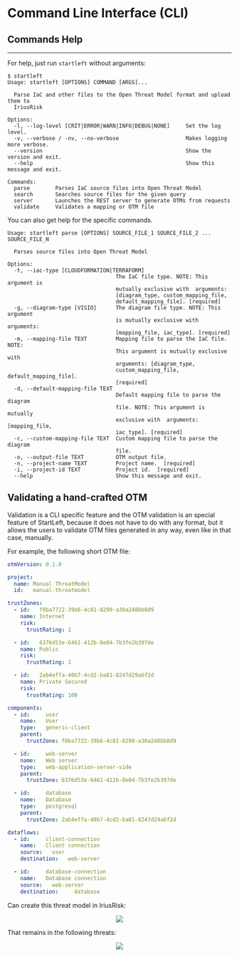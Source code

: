 # Command Line Interface (CLI)

## Commands Help

---
For help, just run `startleft` without arguments:

```shell
$ startleft
Usage: startleft [OPTIONS] COMMAND [ARGS]...

  Parse IaC and other files to the Open Threat Model format and upload them to
  IriusRisk

Options:
  -l, --log-level [CRIT|ERROR|WARN|INFO|DEBUG|NONE]     Set the log level.
  -v, --verbose / -nv, --no-verbose                     Makes logging more verbose.
  --version                                             Show the version and exit.
  --help                                                Show this message and exit.

Commands:
  parse        Parses IaC source files into Open Threat Model
  search       Searches source files for the given query
  server       Launches the REST server to generate OTMs from requests
  validate     Validates a mapping or OTM file
```

You can also get help for the specific commands.

```shell
Usage: startleft parse [OPTIONS] SOURCE_FILE_1 SOURCE_FILE_2 ... SOURCE_FILE_N

  Parses source files into Open Threat Model

Options:
  -t, --iac-type [CLOUDFORMATION|TERRAFORM]
                                  The IaC file type. NOTE: This argument is
                                  mutually exclusive with  arguments:
                                  [diagram_type, custom_mapping_file,
                                  default_mapping_file]. [required]
  -g, --diagram-type [VISIO]      The diagram file type. NOTE: This argument
                                  is mutually exclusive with  arguments:
                                  [mapping_file, iac_type]. [required]
  -m, --mapping-file TEXT         Mapping file to parse the IaC file. NOTE:
                                  This argument is mutually exclusive with
                                  arguments: [diagram_type,
                                  custom_mapping_file, default_mapping_file].
                                  [required]
  -d, --default-mapping-file TEXT
                                  Default mapping file to parse the diagram
                                  file. NOTE: This argument is mutually
                                  exclusive with  arguments: [mapping_file,
                                  iac_type]. [required]
  -c, --custom-mapping-file TEXT  Custom mapping file to parse the diagram
                                  file.
  -o, --output-file TEXT          OTM output file.
  -n, --project-name TEXT         Project name.  [required]
  -i, --project-id TEXT           Project id.  [required]
  --help                          Show this message and exit.

```

## Validating a hand-crafted OTM

Validation is a CLI specific feature and the OTM validation is an special feature of StartLeft, because it does not 
have to do with any format, but it allows the users to validate OTM files generated in any way, even like in that 
case, manually.  

For example, the following short OTM file:

```yaml
otmVersion: 0.1.0

project:
  name: Manual ThreatModel
  id:   manual-threatmodel

trustZones:
  - id:   f0ba7722-39b6-4c81-8290-a30a248bb8d9
    name: Internet
    risk:
      trustRating: 1

  - id:   6376d53e-6461-412b-8e04-7b3fe2b397de
    name: Public
    risk:
      trustRating: 1

  - id:   2ab4effa-40b7-4cd2-ba81-8247d29a6f2d
    name: Private Secured
    risk:
      trustRating: 100

components:
  - id:     user
    name:   User
    type:   generic-client
    parent:
      trustZone: f0ba7722-39b6-4c81-8290-a30a248bb8d9

  - id:     web-server
    name:   Web server
    type:   web-application-server-side
    parent:
      trustZone: 6376d53e-6461-412b-8e04-7b3fe2b397de

  - id:     database
    name:   Database
    type:   postgresql
    parent:
      trustZone: 2ab4effa-40b7-4cd2-ba81-8247d29a6f2d

dataflows:
  - id:     client-connection
    name:   Client connection
    source:   user
    destination:   web-server

  - id:     database-connection
    name:   Database connection
    source:   web-server
    destination:     database
```

Can create this threat model in IriusRisk:

<p align="center"><img src="https://user-images.githubusercontent.com/78788891/154970903-61442af4-6792-4cd1-8dad-70fb347f5f4d.png"></p>

That remains in the following threats:
<p align="center"><img src="https://user-images.githubusercontent.com/78788891/154971033-5480f0b7-0d2f-4f53-83ef-b29c569fec86.png"></p>
